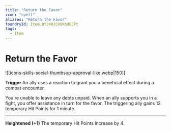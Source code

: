 ```yaml
---
title: "Return the Favor"
icon: "spell"
aliases: "Return the Favor"
foundryId: Item.BYJ40JCXVKhd8JFt
tags:
  - Item
---
```


# Return the Favor
![[icons-skills-social-thumbsup-approval-like.webp|150]]

**Trigger** An ally uses a reaction to grant you a beneficial effect during a combat encounter.

You're unable to leave any debts unpaid. When an ally supports you in a fight, you offer assistance in turn for the favor. The triggering ally gains 12 temporary Hit Points for 1 minute.

* * *

**Heightened (+1)** The temporary Hit Points increase by 4.


